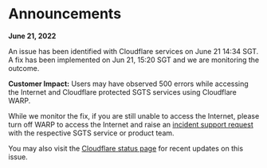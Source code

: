 # Announcements

**June 21, 2022**

An issue has been identified with Cloudflare services on June 21 14:34 SGT. A fix has been implemented on Jun 21, 15:20 SGT and we are monitoring the outcome.

**Customer Impact:** Users may have observed 500 errors while accessing the Internet and Cloudflare protected SGTS services using Cloudflare WARP.

While we monitor the fix, if you are still unable to access the Internet, please turn off WARP to access the Internet and raise an [incident support request](support-channels) with the respective SGTS service or product team.

You may also visit the [Cloudflare status page](https://www.cloudflarestatus.com/) for recent updates on this issue.
